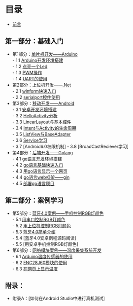 # 目录
- [前言](preface.md)  

## 第一部分：基础入门
- 第1部分：[单片机开发——Arduino](1.0.md)  
        - 1.1 [Arduino开发环境搭建](1.1.md)  
        - 1.2 [点亮一个Led](1.2.md)  
        - 1.3 [PWM操作](1.3.md)  
        - 1.4 [UART的使用](1.4.md)  
- 第2部分：[上位机开发——.Net](2.0.md)  
        - 2.1 [winform快速入门](2.1.md)  
        - 2.2 [serialport控件使用](2.2.md)  
- 第3部分：[移动开发——Android](3.0.md)  
        - 3.1 [安卓开发环境搭建](3.1.md)  
        - 3.2 [HelloActivity分析](3.2.md)  
        - 3.3 [LinearLayout与基本控件](3.3.md)  
        - 3.4 [Intent与Activity的生命周期](3.4.md)  
        - 3.5 [ListView与BaseAdapter](3.5.md)  
        - 3.6 [Service学习](3.6.md)  
        - 3.7 [Android6.0权限机制]
        - 3.8 [BroadCastReciever学习]  
- 第4部分：[后端开发——Golang](5.0.md)  
        - 4.1 [go语言开发环境搭建](5.1.md)  
        - 4.2 [go语言基础快速入门](5.2.md)  
        - 4.3 [用go语言显示一个网页](5.3.md)  
        - 4.4 [go语言web框架——gin](5.4.md)  
        - 4.5 [部署go语言项目](5.5.md)  

## 第二部分：案例学习
- 第5部分：[蓝牙4.0案例——手机控制RGB灯颜色](6.0.md)  
        - 5.1 [用串口控制RGB灯颜色](6.1.md)  
        - 5.2 [用上位机控制RGB灯颜色](6.2.md)  
        - 5.3 [蓝牙4.0简单介绍](6.3.md)  
        - 5.4 [蓝牙4.0安卓例程源码阅读]  
        - 5.5 [用安卓手机控制RGB灯颜色]  
- 第6部分：[网络模块案例——温度采集系统开发](7.0.md)  
        - 6.1 [Arduino温度传感器的使用](7.1.md)  
        - 6.2 [ENC28J60模块的使用](7.2.md)  
        - 6.3 [在网页上显示温度](7.3.md)  

## 附录：
- 附录A：[如何在Android Studio中进行真机测试]  
